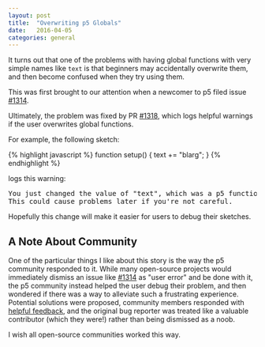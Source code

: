 ```yaml
---
layout: post
title:  "Overwriting p5 Globals"
date:   2016-04-05
categories: general
---
```

It turns out that one of the problems with having global functions
with very simple names like `text` is that beginners may accidentally
overwrite them, and then become confused when they try using them.

This was first brought to our attention when a newcomer to p5
filed issue [#1314][].

Ultimately, the problem was fixed by PR [#1318][], which logs helpful
warnings if the user overwrites global functions.

For example, the following sketch:

{% highlight javascript %}
function setup() {
  text += "blarg";
}
{% endhighlight %}

logs this warning:

<pre>
You just changed the value of "text", which was a p5 function.
This could cause problems later if you're not careful.
</pre>

Hopefully this change will make it easier for users to debug
their sketches.

## A Note About Community

One of the particular things I like about this story is the way
the p5 community responded to it. While many open-source projects
would immediately dismiss an issue like [#1314][] as "user error"
and be done with it, the p5 community instead helped the user debug
their problem, and then wondered if there was a way to alleviate such
a frustrating experience. Potential solutions were proposed,
community members responded with [helpful feedback][], and the original 
bug reporter was treated like a valuable contributor (which they were!)
rather than being dismissed as a noob.

I wish all open-source communities worked this way.

[#1314]: https://github.com/processing/p5.js/issues/1314
[#1317]: https://github.com/processing/p5.js/issues/1317
[#1318]: https://github.com/processing/p5.js/pull/1318
[helpful feedback]: https://github.com/processing/p5.js/issues/1317#issuecomment-199930427
